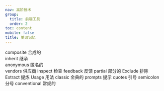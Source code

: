 ```yaml
---
nav: 高阶技术
group:
  title: 前端工具
  order: 2
toc: content
mobile: false
title: 单词记忆
---
```


composite 合成的  
inherit 继承  
anonymous 匿名的  
vendors 供应商
inspect 检查
feedback 反馈
partial 部分的
Exclude 排除
Extract 提炼
Usage 用法
classic 金典的
prompts 提示
quotes 引号
semicolon 分号
conventional 常规的
